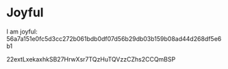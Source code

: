 # Joyful

I am joyful: 56a7a151e0fc5d3cc272b061bdb0df07d56b29db03b159b08ad44d268df5e6b1


22extLxekaxhkSB27HrwXsr7TQzHuTQVzzCZhs2CCQmBSP